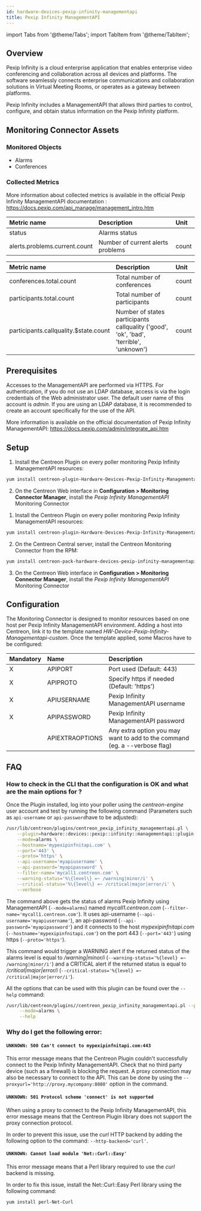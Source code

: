 ```yaml
---
id: hardware-devices-pexip-infinity-managementapi
title: Pexip Infinity ManagementAPI
---
```

import Tabs from '@theme/Tabs';
import TabItem from '@theme/TabItem';


## Overview

Pexip Infinity is a cloud enterprise application that enables enterprise video conferencing and collaboration across all devices and platforms. 
The software seamlessly connects enterprise communications and collaboration solutions in Virtual Meeting Rooms, or operates as a gateway between platforms.

Pexip Infinity includes a ManagementAPI that allows third parties to control, configure, and obtain status information on the Pexip Infinity platform.

## Monitoring Connector Assets

### Monitored Objects

* Alarms
* Conferences

### Collected Metrics

More information about collected metrics is available in the official Pexip Infinity ManagementAPI documentation : https://docs.pexip.com/api_manage/management_intro.htm

<Tabs groupId="sync">
<TabItem value="Alarms" label="Alarms">

| Metric name                                | Description                         | Unit  |
| :----------------------------------------- | :-----------------------------------| :---- |
| status                                     | Alarms status                       |       |
| alerts.problems.current.count              | Number of  current alerts problems  | count |

</TabItem>
<TabItem value="Conferences" label="Conferences">

| Metric name                                 | Description                                                                            | Unit  |
| :------------------------------------------ | :------------------------------------------------------------------------------------- | :---- |
| conferences.total.count                     | Total number of conferences                                                            | count |
| participants.total.count                    | Total number of participants			                                               | count |
| participants.callquality.$state.count       | Number of states participants callquality ('good', 'ok', 'bad', 'terrible', 'unknown') | count |

</TabItem>
</Tabs>

## Prerequisites

Accesses to the ManagementAPI are performed via HTTPS.
For authentication, if you do not use an LDAP database, access is via the login credentials of the Web administrator user. 
The default user name of this account is *admin*.
If you are using an LDAP database, it is recommended to create an account specifically for the use of the API.

More information is available on the official documentation of Pexip Infinity ManagementAPI: https://docs.pexip.com/admin/integrate_api.htm

## Setup

<Tabs groupId="sync">
<TabItem value="Online License" label="Online License">

1. Install the Centreon Plugin on every poller monitoring Pexip Infinity ManagementAPI resources:

```bash
yum install centreon-plugin-Hardware-Devices-Pexip-Infinity-Managementapi.noarch
```

2. On the Centreon Web interface in **Configuration > Monitoring Connector Manager**, install the *Pexip Infinity ManagementAPI* Monitoring Connector

</TabItem>
<TabItem value="Offline License" label="Offline License">

1. Install the Centreon Plugin on every poller monitoring Pexip Infinity ManagementAPI resources:

```bash
yum install centreon-plugin-Hardware-Devices-Pexip-Infinity-Managementapi.noarch
```

2. On the Centreon Central server, install the Centreon Monitoring Connector from the RPM:

```bash
yum install centreon-pack-hardware-devices-pexip-infinity-managementapi.noarch
```

3. On the Centreon Web interface in **Configuration > Monitoring Connector Manager**, install the *Pexip Infinity ManagementAPI* Monitoring Connector

</TabItem>
</Tabs>

## Configuration

The Monitoring Connector is designed to monitor resources based on one host per Pexip Infinity ManagementAPI environment.
Adding a host into Centreon, link it to the template named *HW-Device-Pexip-Infinity-Managementapi-custom*. 
Once the template applied, some Macros have to be configured:

| Mandatory | Name            | Description                                                                |
| :-------- | :-------------- | :------------------------------------------------------------------------- |
| X         | APIPORT         | Port used (Default: 443)                                                   |
| X         | APIPROTO        | Specify https if needed (Default: 'https')                                 |
| X         | APIUSERNAME     | Pexip Infinity ManagementAPI username                                      |
| X         | APIPASSWORD     | Pexip Infinity ManagementAPI password    	                               |
|           | APIEXTRAOPTIONS | Any extra option you may want to add to the command (eg. a --verbose flag) |

## FAQ

### How to check in the CLI that the configuration is OK and what are the main options for ?

Once the Plugin installed, log into your poller using the *centreon-engine* user account and test by running the following command 
(Parameters such as ```api-username``` or ```api-password```have to be adjusted):

```bash
/usr/lib/centreon/plugins/centreon_pexip_infinity_managementapi.pl \
    --plugin=hardware::devices::pexip::infinity::managementapi::plugin \
    --mode=alarms \
    --hostname='mypexipinfnitapi.com' \
    --port='443' \
    --proto='https' \
    --api-username='myapiusername' \
    --api-password='myapipassword' \
    --filter-name='mycall1.centreon.com' \
    --warning-status='%\{level\} =~ /warning|minor/i' \
    --critical-status='%\{level\} =~ /critical|major|error/i' \
    --verbose
```

The command above gets the status of alarms Pexip Infinity using ManagementAPI (```--mode=alarms```) named *mycall1.centreon.com* (```--filter-name='mycall1.centreon.com'```). 
It uses api-username (```--api-username='myapiusername'```), an api-password (```--api-password='myapipassword'```)
and it connects to the host _mypexipinfnitapi.com_ (```--hostname='mypexipinfnitapi.com'```) 
on the port 443 (```--port='443'```) using https (```--proto='https'```).

This command would trigger a WARNING alert if the returned status of the alarms level is equal to */warning|minor/i* (```--warning-status='%{level} =~ /warning|minor/i'```)
and a CRITICAL alert if the returned status is equal to */critical|major|error/i* (```--critical-status='%{level} =~ /critical|major|error/i'```).

All the options that can be used with this plugin can be found over the ```--help``` command:

```bash
/usr/lib/centreon/plugins//centreon_pexip_infinity_managementapi.pl --plugin=hardware::devices::pexip::infinity::managementapi::plugin \
     --mode=alarms \
     --help
```

### Why do I get the following error: 

#### ```UNKNOWN: 500 Can't connect to mypexipinfnitapi.com:443```

This error message means that the Centreon Plugin couldn't successfully connect to the Pexip Infinity ManagementAPI.
Check that no third party device (such as a firewall) is blocking the request.
A proxy connection may also be necessary to connect to the API. This can be done by using the ```--proxyurl='http://proxy.mycompany:8080'``` option in the command.

#### ```UNKNOWN: 501 Protocol scheme 'connect' is not supported``` 

When using a proxy to connect to the Pexip Infinity ManagementAPI, this error message means that the Centreon Plugin library does not support
the proxy connection protocol.

In order to prevent this issue, use the *curl* HTTP backend by adding the following option to the command: ```--http-backend='curl'```.

#### ```UNKNOWN: Cannot load module 'Net::Curl::Easy'```

This error message means that a Perl library required to use the *curl* backend is missing.

In order to fix this issue, install the Net::Curl::Easy Perl library using the following command:

```bash
yum install perl-Net-Curl
```
